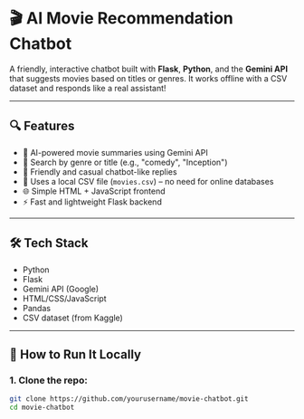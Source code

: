 # 🎬 AI Movie Recommendation Chatbot

A friendly, interactive chatbot built with **Flask**, **Python**, and the **Gemini API** that suggests movies based on titles or genres. It works offline with a CSV dataset and responds like a real assistant!

---

## 🔍 Features

- 🧠 AI-powered movie summaries using Gemini API
- 🎥 Search by genre or title (e.g., "comedy", "Inception")
- 💬 Friendly and casual chatbot-like replies
- 📁 Uses a local CSV file (`movies.csv`) – no need for online databases
- 🌐 Simple HTML + JavaScript frontend
- ⚡ Fast and lightweight Flask backend

---

## 🛠 Tech Stack

- Python
- Flask
- Gemini API (Google)
- HTML/CSS/JavaScript
- Pandas
- CSV dataset (from Kaggle)

---

## 🚀 How to Run It Locally

### 1. Clone the repo:
```bash
git clone https://github.com/yourusername/movie-chatbot.git
cd movie-chatbot
